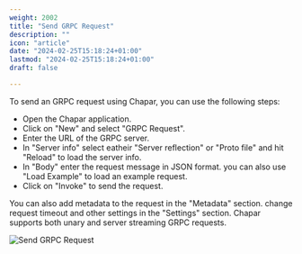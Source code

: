 ```yaml
---
weight: 2002
title: "Send GRPC Request"
description: ""
icon: "article"
date: "2024-02-25T15:18:24+01:00"
lastmod: "2024-02-25T15:18:24+01:00"
draft: false

---
```


To send an GRPC request using Chapar, you can use the following steps:

- Open the Chapar application.
- Click on "New" and select "GRPC Request".
- Enter the URL of the GRPC server.
- In "Server info" select eatheir "Server reflection" or "Proto file" and hit "Reload" to load the server info.
- In "Body" enter the request message in JSON format. you can also use "Load Example" to load an example request.
- Click on "Invoke" to send the request.

You can also add metadata to the request in the "Metadata" section. change request timeout and other settings in the "Settings" section.
Chapar supports both unary and server streaming GRPC requests.

![Send GRPC Request](/images/guides/send_grpc_request.gif)